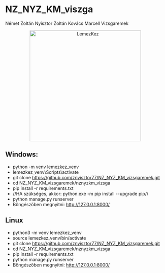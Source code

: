 # NZ_NYZ_KM_viszga
Német Zoltán Nyisztor Zoltán Kovács Marcell Vizsgaremek


<p align="center">
  <img src="https://github.com/znyisztor77/NZ_NYZ_KM_vizsgaremek/blob/main/projekt_terv_f%C3%A1jlok/LemezKEZ_logo.png" width="350" title="LemezKez">
 </p>

Windows:
---
- python -m venv lemezkez_venv
- lemezkez_venv\Scripts\activate
- git clone https://github.com/znyisztor77/NZ_NYZ_KM_vizsgaremek.git
- cd NZ_NYZ_KM_vizsgaremek/nznyzkm_vizsga
- pip install -r requirements.txt
- //HA szükséges, akkor: python.exe -m pip install --upgrade pip//
- python manage.py runserver
- Böngészőben megnyitni: http://127.0.0.1:8000/

Linux
---
- python3 -m venv lemezkez_venv
- source lemezkez_venv/bin/activate
- git clone https://github.com/znyisztor77/NZ_NYZ_KM_vizsgaremek.git
- cd NZ_NYZ_KM_vizsgaremek/nznyzkm_vizsga
- pip install -r requirements.txt
- python manage.py runserver
- Böngészőben megnyitni: http://127.0.0.1:8000/



  



















